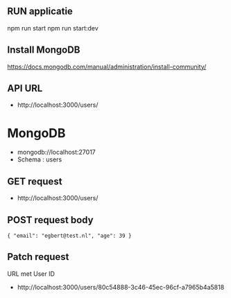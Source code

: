 ## RUN applicatie
npm run start
npm run start:dev

## Install MongoDB
https://docs.mongodb.com/manual/administration/install-community/

## API URL
- http://localhost:3000/users/

# MongoDB
- mongodb://localhost:27017
- Schema : users

## GET request
- http://localhost:3000/users/

## POST request body
``{
    "email": "egbert@test.nl",
    "age": 39
}``

## Patch request
URL met User ID
 - http://localhost:3000/users/80c54888-3c46-45ec-96cf-a7965b4a5818
